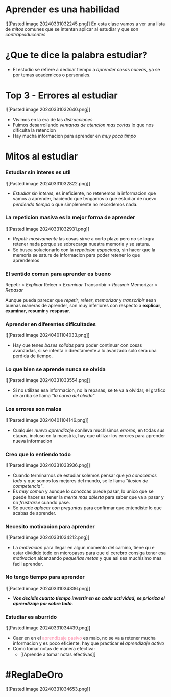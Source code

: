 # Aprender es una habilidad
![[Pasted image 20240331032245.png]]
En esta clase vamos a ver una lista de *mitos* comunes que se intentan aplicar al estudiar y que son *contraproducentes*
# ¿Que te dice la palabra estudiar?
- El estudio se refiere a dedicar tiempo a *aprender cosas nuevas*, ya se por temas academicos o personales.

# Top 3  - Errores al estudiar 

![[Pasted image 20240331032640.png]]
- Vivimos en la era de las *distracciones*
- Fuimos desarrollando *ventanas de atencion mas cortas* lo que nos dificulta la retencion
- Hay mucha informacion para aprender en *muy poco timpo*
# Mitos al estudiar

### Estudiar sin interes es util
![[Pasted image 20240331032822.png]]
- *Estudiar sin interes*, es ineficiente, no retenemos la informacion que vamos a aprender, haciendo que tengamos o que estudiar de nuevo *perdiendo tiempo* o que simplemente no recordemos nada.

### La repeticion masiva es la mejor forma de aprender
![[Pasted image 20240331032931.png]]
- *Repetir masivamente* las cosas sirve a corto plazo pero no se logra retener nada porque se sobrecarga nuestra memoria y se satura. 
- Se busca solucionarlo con la *repeticion espaciada*, sin hacer que la memoria se sature de informacion para poder retener lo que aprendemos
### El sentido comun para aprender es bueno

Repetir         < *Explicar* 
Releer           < *Examinar*
Transcribir < *Resumir*
Memorizar < *Repasar* 

Aunque pueda parecer que *repetir*, *releer*, *memorizar* y *transcribir* sean buenas maneras de aprender, son muy inferiores con respecto a **explicar**, **examinar**, **resumir** y **respasar**.
### Aprender en diferentes dificultades
![[Pasted image 20240401104033.png]]
- Hay que tenes *bases solidas* para poder continuar con cosas avanzadas, si se intenta ir directamente a lo avanzado solo sera una perdida de tiempo.

### Lo que bien se aprende nunca se olvida
![[Pasted image 20240331033554.png]]
- Si no utilizas esa informacion, no la repasas, se te va a olvidar, el grafico de arriba se llama *"la curva del olvido"*

### Los errores son malos
![[Pasted image 20240401104146.png]]
- Cualquier *nuevo aprendizaje* conlleva muchisimos *errores*, en todas sus etapas, incluso en la maestria, hay que utilizar los errores para aprender nueva informacion

### Creo que lo entiendo todo
![[Pasted image 20240331033936.png]]
- Cuando terminamos de estudiar solemos pensar que *ya conocemos todo* y que somos los mejores del mundo, se le llama *"ilusion de competencia"*.
- Es *muy comun* y aunque lo conozcas puede pasar, lo unico que se puede hacer es tener la *mente mas abierta* para saber que va a pasar y *no frustrarse* cuando pase. 
- Se puede *aplacar con preguntas* para confirmar que entendiste lo que acabas de aprender.
### Necesito motivacion para aprender 
![[Pasted image 20240331034212.png]]
- La *motivacion* para llegar en algun momento del camino, tiene qu e estar dividido todo en micropasos para que el cerebro consiga tener esa *motivacion* alcanzando *pequeñas metas* y que asi sea muchisimo mas facil aprender.
### No tengo tiempo para aprender
![[Pasted image 20240331034336.png]]
- ***Vos decidis cuanto tiempo invertir en en cada actividad, se prioriza el aprendizaje por sobre todo.***
### Estudiar es aburrido 
![[Pasted image 20240331034439.png]]
- Caer en en el <span style="color: #FF5582A6;">aprendizaje pasivo</span> es malo, no se va a retener mucha informacion y es poco eficiente, hay que practicar el *aprendizaje activo*
- Como tomar notas de manera efectiva: 
	- [[Aprende a tomar notas efectivas]]


# #ReglaDeOro 

![[Pasted image 20240331034653.png]]